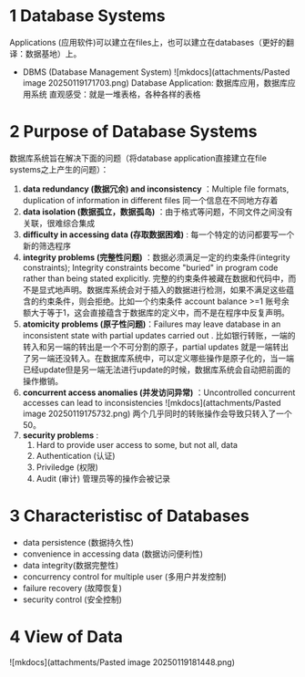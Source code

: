 # 1 Database Systems
Applications (应用软件)可以建立在files上，也可以建立在databases（更好的翻译：数据基地）上。

* DBMS (Database Management System)
![mkdocs](attachments/Pasted image 20250119171703.png)
Database Application: 数据库应用，数据库应用系统
直观感受：就是一堆表格，各种各样的表格
# 2 Purpose of Database Systems
数据库系统旨在解决下面的问题（将database application直接建立在file systems之上产生的问题）：
1. **data redundancy (数据冗余) and inconsistency** ：Multiple file formats, duplication of information in different files 同一个信息在不同地方存着
2. **data isolation (数据孤立，数据孤岛)** ：由于格式等问题，不同文件之间没有关联，很难综合集成
3. **difficulty in accessing data (存取数据困难)** : 每一个特定的访问都要写一个新的筛选程序
4. **integrity problems (完整性问题)** ：数据必须满足一定的约束条件(integrity constraints); Integrity constraints become "buried" in program code rather than being stated explicitly. 完整的约束条件被藏在数据和代码中，而不是显式地声明。数据库系统会对于插入的数据进行检测，如果不满足这些蕴含的约束条件，则会拒绝。比如一个约束条件 account balance >=1 账号余额大于等于1，这会直接蕴含于数据库的定义中，而不是在程序中反复声明。
5. **atomicity problems (原子性问题)**：Failures may leave database in an inconsistent state with partial updates carried out . 比如银行转账，一端的转入和另一端的转出是一个不可分割的原子，partial updates 就是一端转出了另一端还没转入。在数据库系统中，可以定义哪些操作是原子化的，当一端已经update但是另一端无法进行update的时候，数据库系统会自动把前面的操作撤销。
6. **concurrent access anomalies (并发访问异常)** ：Uncontrolled concurrent accesses can lead to inconsistencies
   ![mkdocs](attachments/Pasted image 20250119175732.png)
   两个几乎同时的转账操作会导致只转入了一个50。
7. **security problems** : 
     1) Hard to provide user access to some, but not all, data
     2) Authentication (认证)
     3) Priviledge (权限)
     4) Audit (审计) 管理员等的操作会被记录

# 3 Characteristisc of Databases
* data persistence (数据持久性)
*  convenience in accessing data (数据访问便利性)
* data integrity(数据完整性)
* concurrency control for multiple user (多用户并发控制)
* failure recovery (故障恢复)
* security control (安全控制)
# 4 View of Data
![mkdocs](attachments/Pasted image 20250119181448.png)